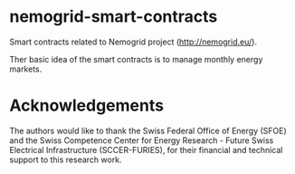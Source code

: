 # nemogrid-smart-contracts
Smart contracts related to Nemogrid project (http://nemogrid.eu/). 

Ther basic idea of the smart contracts is to manage monthly energy markets. 

# Acknowledgements
The authors would like to thank the Swiss Federal Office of Energy (SFOE) and the Swiss Competence Center for Energy Research - Future Swiss Electrical Infrastructure (SCCER-FURIES), for their financial and technical support to this research work.

